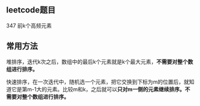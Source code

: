 ## leetcode题目

347 前k个高频元素



## 常用方法

堆排序，迭代k次之后，数组中的最后k个元素就是k个最大元素，**不需要对整个数组进行排序。**

快速排序，在一次迭代中，随机选一个元素，把它交换到下标为m的位置后，就知道它是第m-1大的元素。比较m和k，之后就可以**只对m一侧的元素继续排序。不需要对整个数组进行排序。**

